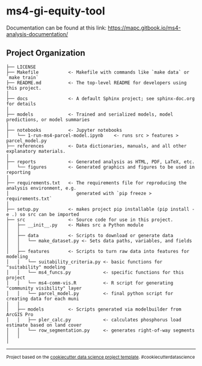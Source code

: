 ms4-gi-equity-tool
==============================
Documentation can be found at this link: https://mapc.gitbook.io/ms4-analysis-documentation/



Project Organization
------------

    ├── LICENSE
    ├── Makefile           <- Makefile with commands like `make data` or `make train`
    ├── README.md          <- The top-level README for developers using this project.
    │
    ├── docs               <- A default Sphinx project; see sphinx-doc.org for details
    │
    ├── models             <- Trained and serialized models, model predictions, or model summaries
    │
    ├── notebooks          <- Jupyter notebooks
    │   └── 1-run-ms4-parcel-model.ipynb    <- runs src > features > parcel_model.py
    ├── references         <- Data dictionaries, manuals, and all other explanatory materials.
    │
    ├── reports            <- Generated analysis as HTML, PDF, LaTeX, etc.
    │   └── figures        <- Generated graphics and figures to be used in reporting
    │
    ├── requirements.txt   <- The requirements file for reproducing the analysis environment, e.g.
    │                         generated with `pip freeze > requirements.txt`
    │
    ├── setup.py           <- makes project pip installable (pip install -e .) so src can be imported
    ├── src                <- Source code for use in this project.
    │   ├── __init__.py    <- Makes src a Python module
    │   │
    │   ├── data           <- Scripts to download or generate data
    │   │   └── make_dataset.py <- Sets data paths, variables, and fields
    │   │
    │   ├── features       <- Scripts to turn raw data into features for modeling
    │   │   └── suitability_criteria.py <- basic functions for "suitability" modeling
    │   │   └── ms4_funcs.py            <- specific functions for this project
    │   │   └── ms4-comm-vis.R          <- R script for generating  "community visibility" layer
    │   │   └── parcel_model.py         <- final python script for creating data for each muni
    │   │
    │   ├── models         <- Scripts generated via modelbuilder from ArcGIS Pro
    │   │   ├── pler_calc.py            <- calculates phosphorus load estimate based on land cover
    │   │   └── row_segmentation.py     <- generates right-of-way segments
    │   │
    │

--------

<p><small>Project based on the <a target="_blank" href="https://drivendata.github.io/cookiecutter-data-science/">cookiecutter data science project template</a>. #cookiecutterdatascience</small></p>
